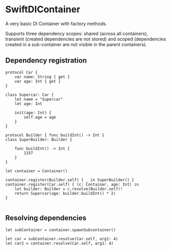 # SwiftDIContainer

A very basic DI Container with factory methods.

Supports three dependency scopes: shared (across all containers), transient (created dependencies are not stored) and scoped (dependencies created in a sub-container are not visible in the parent containers).

## Dependency registration


```
protocol Car {
    var name: String { get }
    var age: Int { get }
}

class Supercar: Car {
    let name = "Supercar"
    let age: Int

    init(age: Int) {
        self.age = age
    }
}

protocol Builder { func buildInt() -> Int }
class SuperBuilder: Builder {

    func buildInt() -> Int {
        1337
    }
}

let container = Container()

container.register(Builder.self) { _ in SuperBuilder() }
container.register(Car.self) { (c: Container, age: Int) in
    let builder: Builder = c.resolve(Builder.self)!
    return Supercar(age: builder.buildInt() * 2)
}


```

## Resolving dependencies

```
let subContainer = container.spawnSubcontainer()

let car = subContainer.resolve(Car.self, arg1: 4)
let car2 = container.resolve(Car.self, arg1: 4)
```

